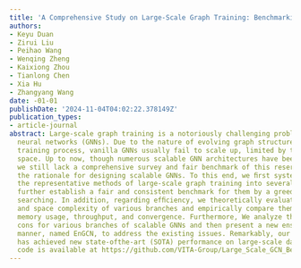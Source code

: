 ```yaml
---
title: 'A Comprehensive Study on Large-Scale Graph Training: Benchmarking and Rethinking'
authors:
- Keyu Duan
- Zirui Liu
- Peihao Wang
- Wenqing Zheng
- Kaixiong Zhou
- Tianlong Chen
- Xia Hu
- Zhangyang Wang
date: -01-01
publishDate: '2024-11-04T04:02:22.378149Z'
publication_types:
- article-journal
abstract: Large-scale graph training is a notoriously challenging problem for graph
  neural networks (GNNs). Due to the nature of evolving graph structures into the
  training process, vanilla GNNs usually fail to scale up, limited by the GPU memory
  space. Up to now, though numerous scalable GNN architectures have been proposed,
  we still lack a comprehensive survey and fair benchmark of this reservoir to ﬁnd
  the rationale for designing scalable GNNs. To this end, we ﬁrst systematically formulate
  the representative methods of large-scale graph training into several branches and
  further establish a fair and consistent benchmark for them by a greedy hyperparameter
  searching. In addition, regarding efﬁciency, we theoretically evaluate the time
  and space complexity of various branches and empirically compare them w.r.t GPU
  memory usage, throughput, and convergence. Furthermore, We analyze the pros and
  cons for various branches of scalable GNNs and then present a new ensembling training
  manner, named EnGCN, to address the existing issues. Remarkably, our proposed method
  has achieved new state-ofthe-art (SOTA) performance on large-scale datasets. Our
  code is available at https://github.com/VITA-Group/Large_Scale_GCN_Benchmarking.
---
```

